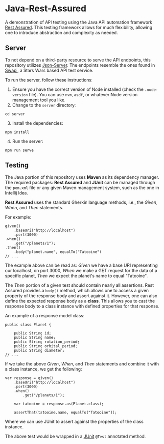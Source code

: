 # Java-Rest-Assured
A demonstration of API testing using the Java API automation framework [Rest Assured](https://rest-assured.io/). This testing framework allows for much flexibility, allowing one to introduce abstraction and complexity as needed.

## Server
To not depend on a third-party resource to serve the API endpoints, this repository utilizes [Json-Server](https://github.com/typicode/json-server). The endpoints resemble the ones found in [Swapi](https://swapi.dev/), a Stars Wars based API test service.

To run the server, follow these instructions:

1. Ensure you have the correct version of Node installed (check the `.node-version` file). You can use `nvm`, `asdf`, or whatever Node version management tool you like.
2. Change to the `server` directory:
```
cd server
```
3. Install the dependencies:
```
npm install
```
4. Run the server:
```
npm run serve
```

## Testing
The Java portion of this repository uses **Maven** as its dependency manager. The required packages: **Rest Assured** and **JUnit** can be managed through the `pom.xml` file or any given Maven management system, such as the one in Intellij Idea.

**Rest Assured** uses the standard Gherkin language methods, i.e., the _Given_, _When_, and _Then_ statements.

For example:
```
given()
    .baseUri("http://localhost")
    .port(3000)
.when()
    .get("/planets/1");
.then()
    .body("planet.name", equalTo("Tatooine")
// ... 
```
The example above can be read as: _Given_ we have a base URI representing our localhost, on port 3000, _When_ we make a GET request for the data of a specific planet, _Then_ we expect the planet's name to equal "Tatooine".

The _Then_ portion of a given test should contain nearly all assertions. Rest Assured provides a `body()` method, which allows one to access a given property of the response body and assert against it. However, one can also define the expected response body as a **class**. This allows you to cast the response body to a class instance with defined properties for that response.

An example of a response model class:
```
public class Planet {

    public String id;
    public String name;
    public String rotation_period;
    public String orbital_period;
    public String diameter;
// ...
```

If we take the above _Given_, _When_, and _Then_ statements and combine it with a class instance, we get the following:
```
var response = given()
    .baseUri("http://localhost")
    .port(3000)
    .when()
        .get("/planets/1");

    var tatooine = response.as(Planet.class);

    assertThat(tatooine.name, equalTo("Tatooine"));
```

Where we can use JUnit to assert against the properties of the class instance.

The above test would be wrapped in a [JUnit](https://junit.org/junit5/) `@Test` annotated method. 

